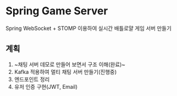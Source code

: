 # Spring Game Server

Spring WebSocket + STOMP 이용하여 실시간 배틀로얄 게임 서버 만들기

## 계획

1. ~채팅 서버 데모로 만들어 보면서 구조 이해(완료)~
2. Kafka 적용하여 멀티 채팅 서버 만들기(진행중)
3. 엔드포인트 정리
4. 유저 인증 구현(JWT, Email)
